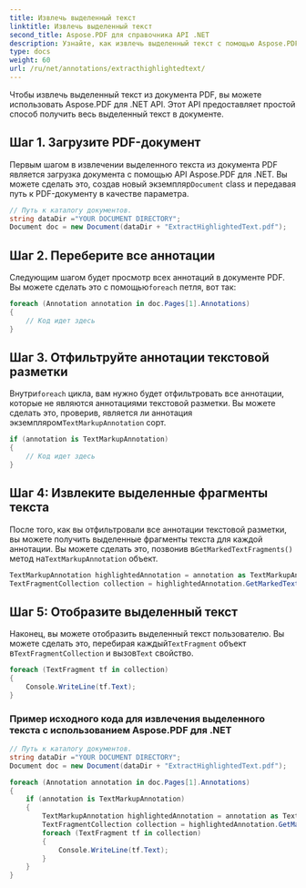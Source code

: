 ```yaml
---
title: Извлечь выделенный текст
linktitle: Извлечь выделенный текст
second_title: Aspose.PDF для справочника API .NET
description: Узнайте, как извлечь выделенный текст с помощью Aspose.PDF для .NET с помощью этого пошагового руководства.
type: docs
weight: 60
url: /ru/net/annotations/extracthighlightedtext/
---
```

Чтобы извлечь выделенный текст из документа PDF, вы можете использовать Aspose.PDF для .NET API. Этот API предоставляет простой способ получить весь выделенный текст в документе.

## Шаг 1. Загрузите PDF-документ

 Первым шагом в извлечении выделенного текста из документа PDF является загрузка документа с помощью API Aspose.PDF для .NET. Вы можете сделать это, создав новый экземпляр`Document` class и передавая путь к PDF-документу в качестве параметра. 

```csharp
// Путь к каталогу документов.
string dataDir ="YOUR DOCUMENT DIRECTORY";
Document doc = new Document(dataDir + "ExtractHighlightedText.pdf");
```

## Шаг 2. Переберите все аннотации

 Следующим шагом будет просмотр всех аннотаций в документе PDF. Вы можете сделать это с помощью`foreach` петля, вот так:

```csharp
foreach (Annotation annotation in doc.Pages[1].Annotations)
{
	// Код идет здесь
}
```

## Шаг 3. Отфильтруйте аннотации текстовой разметки

 Внутри`foreach` цикла, вам нужно будет отфильтровать все аннотации, которые не являются аннотациями текстовой разметки. Вы можете сделать это, проверив, является ли аннотация экземпляром`TextMarkupAnnotation` сорт.

```csharp
if (annotation is TextMarkupAnnotation)
{
	// Код идет здесь
}
```

## Шаг 4: Извлеките выделенные фрагменты текста

 После того, как вы отфильтровали все аннотации текстовой разметки, вы можете получить выделенные фрагменты текста для каждой аннотации. Вы можете сделать это, позвонив в`GetMarkedTextFragments()` метод на`TextMarkupAnnotation` объект.

```csharp
TextMarkupAnnotation highlightedAnnotation = annotation as TextMarkupAnnotation;
TextFragmentCollection collection = highlightedAnnotation.GetMarkedTextFragments();
```

## Шаг 5: Отобразите выделенный текст

 Наконец, вы можете отобразить выделенный текст пользователю. Вы можете сделать это, перебирая каждый`TextFragment` объект в`TextFragmentCollection` и вызов`Text` свойство.

```csharp
foreach (TextFragment tf in collection)
{
	Console.WriteLine(tf.Text);
}
```

### Пример исходного кода для извлечения выделенного текста с использованием Aspose.PDF для .NET

```csharp
// Путь к каталогу документов.
string dataDir ="YOUR DOCUMENT DIRECTORY";
Document doc = new Document(dataDir + "ExtractHighlightedText.pdf");

foreach (Annotation annotation in doc.Pages[1].Annotations)
{
	if (annotation is TextMarkupAnnotation)
	{
		TextMarkupAnnotation highlightedAnnotation = annotation as TextMarkupAnnotation;
		TextFragmentCollection collection = highlightedAnnotation.GetMarkedTextFragments();
		foreach (TextFragment tf in collection)
		{
			Console.WriteLine(tf.Text);
		}
	}
}
```

